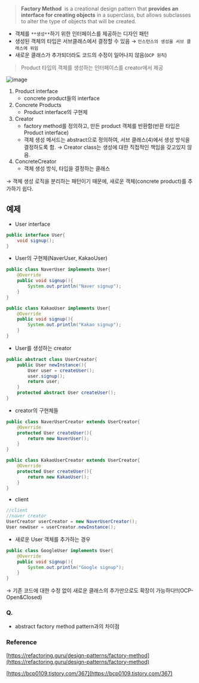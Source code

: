 > **Factory Method**
 is a creational design pattern that **provides an interface for creating objects** in a superclass, but allows subclasses to alter the type of objects that will be created.
> 
- 객체를 `**생성**`하기 위한 인터페이스를 제공하는 디자인 패턴
- 생성된 객체의 타입은 서브클래스에서 결정할 수 있음 → `인스턴스의 생성을 서브 클래스에 위임`
- 새로운 클래스가 추가되더라도 코드의 수정이 일어나지 않음(`OCP 원칙`)

> Product 타입의 객체를 생성하는 인터페이스를 creator에서 제공
> 
![image](https://user-images.githubusercontent.com/72663337/197338503-290663d4-4da2-4cb5-a622-9ee5042a764b.png)


1. Product interface
    - concrete product들의 interface
2. Concrete Products
    - Product interface의 구현체
3. Creator
    - factory method를 정의하고, 만든 product 객체를 반환함(반환 타입은 Product interface)
    - 객체 생성 메서드는 abstract으로 정의하여, 서브 클래스(4)에서 생성 방식을 결정하도록 함. → Creator class는 생성에 대한 직접적인 책임을 갖고있지 않음.
4. ConcreteCreator
    - 객체 생성 방식, 타입을 결정하는 클래스

→ 객체 생성 로직을 분리하는 패턴이기 때문에, 새로운 객체(concrete product)를 추가하기 쉽다.

## 예제

- User interface

```java
public interface User{
	void signup();
}
```

- User의 구현체(NaverUser, KakaoUser)

```java
public class NaverUser implements User{
	@Override
	public void signup(){
		System.out.println("Naver signup");
	}
}

public class KakaoUser implements User{
	@Override
	public void signup(){
		System.out.println("Kakao signup");
	}
}
```

- User를 생성하는 creator

```java
public abstract class UserCreator{
	public User newInstance(){
		User user = createUser();
		user.signup();
		return user;
	}
	protected abstract User createUser();
}
```

- creator의 구현체들

```java
public class NaverUserCreator extends UserCreator{
	@Override
	protected User createUser(){
		return new NaverUser();
	}
}

public class KakaoUserCreator extends UserCreator{
	@Override
	protected User createUser(){
		return new KakaoUser();
	}
}
```

- client

```java
//client
//naver creator
UserCreator userCreator = new NaverUserCreator();
User newUser = userCreator.newInstance();
```

- 새로운 User 객체를 추가하는 경우

```java
public class GoogleUser implements User{
	@Override
	public void signup(){
		System.out.println("Google signup");	
	}
}
```

→ 기존 코드에 대한 수정 없이 새로운 클래스의 추가만으로도 확장이 가능하다!!(OCP-Open&Closed)

### Q.

- abstract factory method pattern과의 차이점

### Reference

[https://refactoring.guru/design-patterns/factory-method](https://refactoring.guru/design-patterns/factory-method)

[https://bcp0109.tistory.com/367](https://bcp0109.tistory.com/367)
